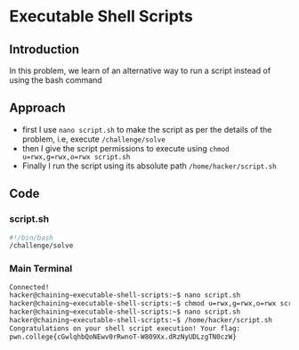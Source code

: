 # Executable Shell Scripts
## Introduction
In this problem, we learn of an alternative way to run a script instead of using the bash command
## Approach
- first I use `nano script.sh` to make the script as per the details of the problem, i.e, execute `/challenge/solve`
- then I give the script permissions to execute using `chmod u=rwx,g=rwx,o=rwx script.sh`
- Finally I run the script using its absolute path `/home/hacker/script.sh`
## Code
### script.sh
```bash
#!/bin/bash
/challenge/solve
```
### Main Terminal 
```bash
Connected!
hacker@chaining~executable-shell-scripts:~$ nano script.sh
hacker@chaining~executable-shell-scripts:~$ chmod u=rwx,g=rwx,o=rwx script.sh
hacker@chaining~executable-shell-scripts:~$ nano script.sh
hacker@chaining~executable-shell-scripts:~$ /home/hacker/script.sh
Congratulations on your shell script execution! Your flag:
pwn.college{cGwlqhbQoNEwv0rRwnoT-W809Xx.dRzNyUDLzgTN0czW}
```
